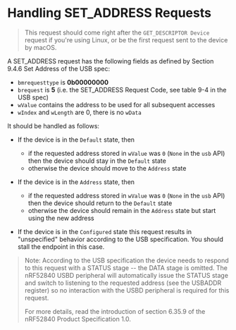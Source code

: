# Handling SET_ADDRESS Requests

> This request should come right after the `GET_DESCRIPTOR Device` request if you're using Linux, or be the first request sent to the device by macOS.

A SET_ADDRESS request has the following fields as defined by Section 9.4.6 Set Address of the USB spec:

- `bmrequesttype` is **0b00000000**
- `brequest` is **5** (i.e. the SET_ADDRESS Request Code, see table 9-4 in the USB spec)
- `wValue` contains the address to be used for all subsequent accesses
- `wIndex` and `wLength` are 0, there is no `wData`

It should be handled as follows:

- If the device is in the `Default` state, then
  - if the requested address stored in `wValue` was `0` (`None` in the `usb` API) then the device should stay in the `Default` state
  - otherwise the device should move to the `Address` state

- If the device is in the `Address` state, then
  - if the requested address stored in `wValue` was `0` (`None` in the `usb` API) then the device should return to the `Default` state
  - otherwise the device should remain in the `Address` state but start using the new address

- If the device is in the `Configured` state this request results in "unspecified" behavior according to the USB specification. You should stall the endpoint in this case.

> Note: According to the USB specification the device needs to respond to this request with a STATUS stage -- the DATA stage is omitted. The nRF52840 USBD peripheral will automatically issue the STATUS stage and switch to listening to the requested address (see the USBADDR register) so no interaction with the USBD peripheral is required for this request.
>
> For more details, read the introduction of section 6.35.9 of the nRF52840 Product Specification 1.0.
